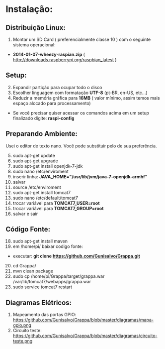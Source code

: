 Instalação:
===========

Distribuição Linux:
-------------------

1. Montar um SD Card ( preferencialmente classe 10 ) com o seguinte sistema operacional:

- **2014-01-07-wheezy-raspian.zip** ( http://downloads.raspberrypi.org/raspbian_latest )

Setup:
------

2. Expandir partição para ocupar todo o disco
3. Escolher linguagem com formatação **UTF-8** (pt-BR, en-US, etc...)
4. Reduzir a memória gráfica para **16MB** ( valor mínimo, assim temos mais espaço alocado para processamento)

- Se você precisar quiser acessar os comandos acima em um setup finalizado digite: **raspi-config**

Preparando Ambiente:
--------------------

Usei o editor de texto nano. Você pode substituir pelo de sua preferência.

5. sudo apt-get update
6. sudo apt-get upgrade
7. sudo apt-get install openjdk-7-jdk
8. sudo nano /etc/enviroment
9. inserir linha: **JAVA_HOME="/usr/lib/jvm/java-7-openjdk-armhf"**
10. salvar
11. source /etc/enviroment
12. sudo apt-get install tomcat7
13. sudo nano /etc/default/tomcat7
14. trocar variável para **TOMCAT7_USER=root**
15. trocar variável para **TOMCAT7_GROUP=root**
16. salvar e sair

Código Fonte:
-------------

18. sudo apt-get install maven
19. em /home/pi/ baixar codigo fonte:

- executar: **git clone https://github.com/Gunisalvo/Grappa.git**

20. cd Grappa/
21. mvn clean package
22. sudo cp /home/pi/Grappa/target/grappa.war /var/lib/tomcat7/webapps/grappa.war
23. sudo service tomcat7 restart

Diagramas Elétricos:
--------------------

1. Mapeamento das portas GPIO: https://github.com/Gunisalvo/Grappa/blob/master/diagramas/mapa-gpio.png
2. Circuito teste: https://github.com/Gunisalvo/Grappa/blob/master/diagramas/circuito-teste.png
